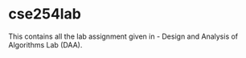 # cse254lab
This contains all the lab assignment given in - Design and Analysis of Algorithms Lab (DAA).
